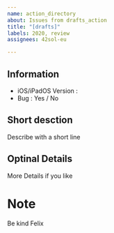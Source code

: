 ```yaml
---
name: action_directory
about: Issues from drafts_action
title: "[drafts]"
labels: 2020, review
assignees: 42sol-eu

---
```


## Information

- iOS/iPadOS Version :
- Bug : Yes / No

## Short desction

Describe with a short line

## Optinal Details
More Details if you like

# Note 
Be kind
Felix
